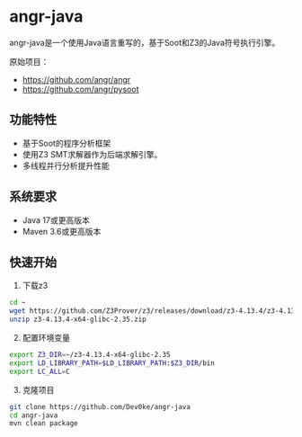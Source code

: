 # angr-java

angr-java是一个使用Java语言重写的，基于Soot和Z3的Java符号执行引擎。

原始项目：
- https://github.com/angr/angr
- https://github.com/angr/pysoot

## 功能特性

- 基于Soot的程序分析框架
- 使用Z3 SMT求解器作为后端求解引擎。
- 多线程并行分析提升性能


## 系统要求

- Java 17或更高版本
- Maven 3.6或更高版本

## 快速开始

1. 下载z3
```bash
cd ~
wget https://github.com/Z3Prover/z3/releases/download/z3-4.13.4/z3-4.13.4-x64-glibc-2.35.zip
unzip z3-4.13.4-x64-glibc-2.35.zip
```

2. 配置环境变量

```bash
export Z3_DIR=~/z3-4.13.4-x64-glibc-2.35
export LD_LIBRARY_PATH=$LD_LIBRARY_PATH:$Z3_DIR/bin
export LC_ALL=C
```

3. 克隆项目

```bash
git clone https://github.com/Dev0ke/angr-java
cd angr-java
mvn clean package
```